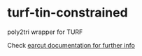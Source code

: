 # turf-tin-constrained
poly2tri wrapper for TURF

Check [earcut documentation for further info](https://github.com/mapbox/earcut/blob/master/README.md)
